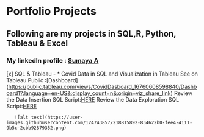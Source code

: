 # Portfolio Projects 

## Following are my projects in SQL,R, Python, Tableau & Excel
### **My linkedln profile** : [Sumaya A](https://www.linkedin.com/in/sumaya-abdullathif)
[x] SQL & Tableau -
     * Covid Data in SQL and Visualization in Tableau
       See on Tableau Public :[Dashboard] (https://public.tableau.com/views/CovidDasboard_16760608598840/Dashboard1?:language=en-US&:display_count=n&:origin=viz_share_link)
       Review the Data Insertion SQL Script:[HERE](https://github.com/Sumaya524/CovidProjects/blob/main/CovidQuery.sql)
       Review the Data Exploration SQL Script:[HERE](https://github.com/Sumaya524/Tableau-Dashboard/blob/main/Covid%20TableauQuery.sql)
       
       ![alt text](https://user-images.githubusercontent.com/124743857/218815892-834622b0-fee4-4111-9b5c-2cbb92879352.png)

       
    








